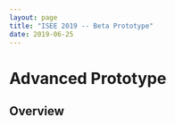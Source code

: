 ```yaml
---
layout: page
title: "ISEE 2019 -- Beta Prototype"
date: 2019-06-25
---
```


# Advanced Prototype

## Overview
